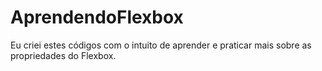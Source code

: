 # AprendendoFlexbox

Eu criei estes códigos com o intuito de aprender e praticar mais sobre
as propriedades do Flexbox.